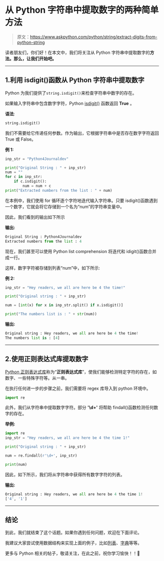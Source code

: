 # 从 Python 字符串中提取数字的两种简单方法

> 原文：<https://www.askpython.com/python/string/extract-digits-from-python-string>

读者朋友们，你们好！在本文中，我们将关注从 Python 字符串中提取数字的**方法。那么，让我们开始吧。**

* * *

## 1.利用 isdigit()函数从 Python 字符串中提取数字

Python 为我们提供了`string.isdigit()`来检查字符串中数字的存在。

如果输入字符串中包含数字字符，Python [isdigit()](https://www.askpython.com/python/string/python-string-isdigit-function) 函数返回 **True** 。

**语法**:

```py
string.isdigit()

```

我们不需要给它传递任何参数。作为输出，它根据字符串中是否存在数字字符返回 True 或 False。

**例 1:**

```py
inp_str = "Python4Journaldev"

print("Original String : " + inp_str) 
num = ""
for c in inp_str:
    if c.isdigit():
        num = num + c
print("Extracted numbers from the list : " + num) 

```

在本例中，我们使用 for 循环逐个字符地迭代输入字符串。只要 isdigit()函数遇到一个数字，它就会将它存储到一个名为“num”的字符串变量中。

因此，我们看到的输出如下所示

**输出:**

```py
Original String : Python4Journaldev
Extracted numbers from the list : 4

```

现在，我们甚至可以使用 Python list comprehension 将迭代和 idigit()函数合并成一行。

这样，数字字符被存储到列表“num”中，如下所示:

**例 2:**

```py
inp_str = "Hey readers, we all are here be 4 the time!"

print("Original string : " + inp_str) 

num = [int(x) for x in inp_str.split() if x.isdigit()] 

print("The numbers list is : " + str(num)) 

```

**输出:**

```py
Original string : Hey readers, we all are here be 4 the time!
The numbers list is : [4]

```

* * *

## 2.使用正则表达式库提取数字

[Python 正则表达式库](https://www.askpython.com/python/regular-expression-in-python)称为“**正则表达式库**”，使我们能够检测特定字符的存在，如数字、一些特殊字符等。从一串。

在执行任何进一步的步骤之前，我们需要将 regex 库导入到 python 环境中。

```py
import re

```

此外，我们从字符串中提取数字字符。部分 **'\d+'** 将帮助 findall()函数检测任何数字的存在。

**举例:**

```py
import re
inp_str = "Hey readers, we all are here be 4 the time 1!"

print("Original string : " + inp_str) 

num = re.findall(r'\d+', inp_str) 

print(num)

```

因此，如下所示，我们将从字符串中获得所有数字字符的列表。

**输出:**

```py
Original string : Hey readers, we all are here be 4 the time 1!
['4', '1']

```

* * *

## 结论

到此，我们就结束了这个话题。如果你遇到任何问题，欢迎在下面评论。

我建议大家尝试使用数据结构来实现上面的例子，比如[列表](https://www.askpython.com/python/list/python-list)、[字典](https://www.askpython.com/python/dictionary/python-dictionary-dict-tutorial)等等。

更多与 Python 相关的帖子，敬请关注，在此之前，祝你学习愉快！！🙂
